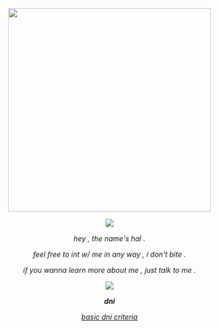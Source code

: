 <p align="center">
  <img src=https://pbs.twimg.com/media/FMsZFy1VcAA67JT.png height=400px>
<p align="center">
<img src= https://64.media.tumblr.com/d5d16a7847965f2d864108dc3f034bc4/6468d1b912a28cc0-e7/s500x750/866c0b034d12e7d3820e3213ebb2dc2961dd70b4.pnj>
</p>

<p align="center">
<i>hey , the name's  hal  .
</p>
<p align="center">
feel  free  to  int w/ me  in  any way ,  i  don't  bite .
</p>
<p align="center">
if  you  wanna  learn  more  about  me ,  just  talk  to  me .
</p>
<p align="center">
<img src=https://64.media.tumblr.com/c871270a021b65f056c6ee627a45b31f/b4746bdbb4997815-21/s75x75_c1/984caafe8b5bca3782a595f77db73d252b87d7fc.gifv>
</p>
<p align="center">
<b>dni</b>
</p>
<p align="center">
<a href="https://basic-dni.crd.co/">basic dni criteria</a>
